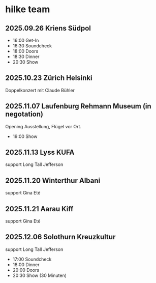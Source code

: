 # hilke team


## 2025.09.26 Kriens Südpol

- 16:00 Get-In
- 16:30 Soundcheck
- 18:00 Doors
- 18:30 Dinner
- 20:30 Show

## 2025.10.23 Zürich Helsinki

Doppelkonzert mit Claude Bühler

## 2025.11.07 Laufenburg Rehmann Museum (in negotation)

Opening Ausstellung, Flügel vor Ort.
- 19:00 Show

## 2025.11.13 Lyss KUFA

support Long Tall Jefferson

## 2025.11.20 Winterthur Albani

support Gina Eté

## 2025.11.21 Aarau Kiff

support Gina Eté

## 2025.12.06 Solothurn Kreuzkultur

support Long Tall Jefferson
- 17:00 Soundcheck
- 18:00 Dinner
- 20:00 Doors
- 20:30 Show (30 Minuten)
